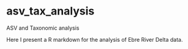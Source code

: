 # asv_tax_analysis
ASV and Taxonomic analysis

Here I present a R markdown for the analysis of Ebre River Delta data.

